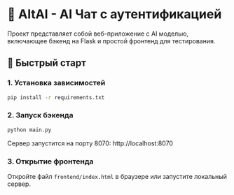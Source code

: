 ﻿# 🤖 AltAI - AI Чат с аутентификацией

Проект представляет собой веб-приложение с AI моделью, включающее бэкенд на Flask и простой фронтенд для тестирования.

## 🚀 Быстрый старт

### 1. Установка зависимостей
```bash
pip install -r requirements.txt
```

### 2. Запуск бэкенда
```bash
python main.py
```
Сервер запустится на порту 8070: http://localhost:8070

### 3. Открытие фронтенда
Откройте файл `frontend/index.html` в браузере или запустите локальный сервер.
